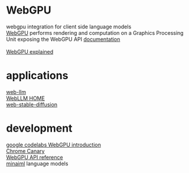 # WebGPU
webgpu integration for client side language models<br />
<a href="https://gpuweb.github.io/gpuweb/">WebGPU</a> performs rendering and computation on a Graphics Processing Unit exposing the WebGPU API</a> 
<a href="https://developer.mozilla.org/en-US/docs/Web/API/WebGPU_API">documentation</a><br /><br />
<a href="https://gpuweb.github.io/gpuweb/explainer/">WebGPU explained</a><br />
# applications
<a href="https://github.com/mlc-ai/web-llm/tree/main">web-llm</a><br />
<a href="https://webllm.mlc.ai/">WebLLM HOME</a><br />
<a href="https://github.com/mlc-ai/web-stable-diffusion">web-stable-diffusion</a><br />
# development
<a href="https://codelabs.developers.google.com/your-first-webgpu-app#0">google codelabs WebGPU introduction</a><br />
<a href="https://www.google.com/chrome/canary/">Chrome Canary</a><br />
<a href="https://gpuweb.github.io/types/">WebGPU API reference</a><br />
<a href="https://github.com/minaiml">minaiml</a> language models</a><br />
